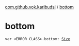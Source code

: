 [com.github.vok.karibudsl](index.md) / [bottom](.)

# bottom

`var <ERROR CLASS>.bottom: `[`Size`](-size/index.md)